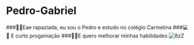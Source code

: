 # Pedro-Gabriel

###🤘🎸Eae rapaziada, eu sou o Pedro e estudo no colégio Carmelina
###💻🚬 E curto progamação
###🔪🔫E quero melhorar minhas habilidades
![8zZ](https://user-images.githubusercontent.com/108410235/183128247-07de6b94-1656-40e4-b595-d1268d73d440.gif)
